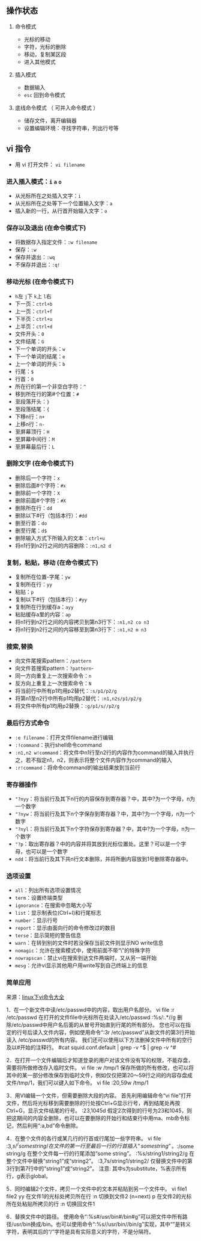 ## 操作状态 ##
1. 命令模式  
    - 光标的移动
    - 字符，光标的删除
    - 移动，复制某区段
    - 进入其他模式

2. 插入模式
    - 数据输入
    - `esc` 回到命令模式
    
3. 底线命令模式 （ 可并入命令模式 ）
    - 储存文件，离开编辑器
    - 设置编辑环境：寻找字符串，列出行号等
    
## vi 指令 ##

- 用 vi 打开文件： `vi filename`

### 进入插入模式：`i` `a` `o`
- 从光标所在之处插入文字：`i`
- 从光标所在之处等下一个位置输入文字：`a`
- 插入新的一行，从行首开始输入文字：`o`

### 保存以及退出 (在命令模式下)
- 将数据存入指定文件：`:w filename`
- 保存：`:w`
- 保存并退出：`:wq`
- 不保存并退出：`:q!`

### 移动光标 (在命令模式下)
- `h`左 `j`下 `k`上 `l`右
- 下一页：`ctrl+b`
- 上一页：`ctrl+f`
- 下半页：`ctrl+u`
- 上半页：`ctrl+d`
- 文件开头：`0`
- 文件结尾：`G`
- 下一个单词的开头：`w`
- 下一个单词的结尾：`e`
- 上一个单词的开头：`b`
- 行尾：`$`
- 行首：`0`
- 所在行的第一个非空白字符：`^`
- 移到所在行的第#个位置：`#`
- 至段落开头：`}` 
- 至段落结尾：`{` 
- 下移n行：`n+` 
- 上移n行：`n-` 
- 至屏幕顶行：`H` 
- 至屏幕中间行：`M` 
- 至屏幕最后行：`L`


### 删除文字 (在命令模式下)
- 删除后一个字符：`x`
- 删除后面#个字符：`#x`
- 删除前一个字符：`X`
- 删除前面#个字符：`#X`
- 删除所在行：`dd`
- 删除以下#行（包括本行）：`#dd`
- 删至行首：`do` 
- 删至行尾：`d$` 
- 删除输入方式下所输入的文本：`ctrl+u` 
- 将n1行到n2行之间的内容删除：`:n1,n2 d` 


### 复制，粘贴，移动 (在命令模式下)
- 复制所在位置-字尾：`yw`
- 复制所在行：`yy`
- 粘贴：`p`
- 复制以下#行（包括本行）：`#yy`
- 复制所在行到缓存a：`ayy`
- 粘贴缓存a里的内容：`ap`
- 将n1行到n2行之间的内容拷贝到第n3行下：`:n1,n2 co n3`
- 将n1行到n2行之间的内容移至到第n3行下：`:n1,n2 m n3`

### 搜索,替换 
- 向文件尾搜索pattern：`/pattern`
- 向文件首搜索pattern：`?pattern`-
- 同一方向重复上一次搜索命令：`n` 
- 反方向上重复上一次搜索命令：`N`
- 将当前行中所有p1均用p2替代：`:s/p1/p2/g`
- 将第n1至n2行中所有p1均用p2替代：`:n1,n2s/p1/p2/g`
- 将文件中所有p1均用p2替换：`:g/p1/s//p2/g`

### 最后行方式命令
- `:e filename`：打开文件filename进行编辑 
- `:!command`：执行shell命令command 
- `:n1,n2 w!command`：将文件中n1行至n2行的内容作为command的输入并执行之，若不指定n1，n2，则表示将整个文件内容作为command的输入 
- `:r!command`：将命令command的输出结果放到当前行 

### 寄存器操作 
- `"?nyy`：将当前行及其下n行的内容保存到寄存器？中，其中?为一个字母，n为一个数字 
- `"?nyw`：将当前行及其下n个字保存到寄存器？中，其中?为一个字母，n为一个数字 
- `"?nyl`：将当前行及其下n个字符保存到寄存器？中，其中?为一个字母，n为一个数字 
- `"?p`：取出寄存器？中的内容并将其放到光标位置处。这里？可以是一个字母，也可以是一个数字 
- `ndd`：将当前行及其下共n行文本删除，并将所删内容放到1号删除寄存器中。

### 选项设置 
- `all`：列出所有选项设置情况 
- `term`：设置终端类型 
- `ignorance`：在搜索中忽略大小写 
- `list`：显示制表位(Ctrl+I)和行尾标志
- `number`：显示行号 
- `report`：显示由面向行的命令修改过的数目 
- `terse`：显示简短的警告信息 
- `warn`：在转到别的文件时若没保存当前文件则显示NO write信息 
- `nomagic`：允许在搜索模式中，使用前面不带“\”的特殊字符 
- `nowrapscan`：禁止vi在搜索到达文件两端时，又从另一端开始 
- `mesg`：允许vi显示其他用户用write写到自己终端上的信息 


### 简单应用
来源：[linux下vi命令大全](http://www.cnblogs.com/88999660/articles/1581524.html)

 1．在一个新文件中读/etc/passwd中的内容，取出用户名部分。 
 vi file 
 :r /etc/passwd 在打开的文件file中光标所在处读入/etc/passwd 
 :%s/:.*//g 删除/etc/passwd中用户名后面的从冒号开始直到行尾的所有部分。 
 您也可以在指定的行号后读入文件内容，例如使用命令“:3r /etc/passwd”从新文件的第3行开始读入 /etc/passwd的所有内容。 
 我们还可以使用以下方法删掉文件中所有的空行及以#开始的注释行。 
 #cat squid.conf.default | grep -v ^$ | grep -v ^# 

 2．在打开一个文件编辑后才知道登录的用户对该文件没有写的权限，不能存盘，需要将所做修改存入临时文件。 
 vi file 
 :w /tmp/1 保存所做的所有修改，也可以将其中的某一部分修改保存到临时文件，例如仅仅把第20～59行之间的内容存盘成文件/tmp/1，我们可以键入如下命令。 
 vi file 
 :20,59w /tmp/1 

 3．用VI编辑一个文件，但需要删除大段的内容。 
 首先利用编辑命令“vi file”打开文件，然后将光标移到需要删除的行处按Ctrl+G显示行号，再到结尾处再按Ctrl+G，显示文件结尾的行号。 
 :23,1045d 假定2次得到的行号为23和1045，则把这期间的内容全删除，也可以在要删除的开始行和结束行中用ma、mb命令标记，然后利用“:a,bd”命令删除。 

 4．在整个文件的各行或某几行的行首或行尾加一些字符串。 
 vi file 
 :3,$s/^/some string / 在文件的第一行至最后一行的行首插入“some string”。 
 :%s/$/some string/g 在整个文件每一行的行尾添加“some string”。 
 :%s/string1/string2/g 在整个文件中替换“string1”成“string2”。 
 :3,7s/string1/string2/ 仅替换文件中的第3行到第7行中的“string1”成“string2”。 
 注意: 其中s为substitute，%表示所有行，g表示global。 

 5．同时编辑2个文件，拷贝一个文件中的文本并粘贴到另一个文件中。 
 vi file1 file2 
 yy 在文件1的光标处拷贝所在行 
 :n 切换到文件2 (n=next) 
 p 在文件2的光标所在处粘贴所拷贝的行 
 :n 切换回文件1 

 6．替换文件中的路径。 
 使用命令“:%s#/usr/bin#/bin#g”可以把文件中所有路径/usr/bin换成/bin。也可以使用命令“:%s//usr/bin//bin/g”实现，其中“”是转义字符，表明其后的“/”字符是具有实际意义的字符，不是分隔符。
